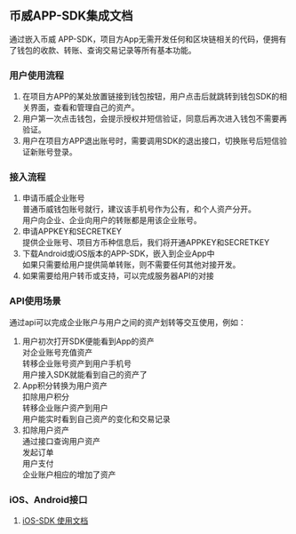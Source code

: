 ## 币威APP-SDK集成文档
通过嵌入币威 APP-SDK，项目方App无需开发任何和区块链相关的代码，便拥有了钱包的收款、转账、查询交易记录等所有基本功能。

### 用户使用流程
1. 在项目方APP的某处放置链接到钱包按钮，用户点击后就跳转到钱包SDK的相关界面，查看和管理自己的资产。
2. 用户第一次点击钱包，会提示授权并短信验证，同意后再次进入钱包不需要再验证。
3. 用户在项目方APP退出账号时，需要调用SDK的退出接口，切换账号后短信验证新账号登录。

### 接入流程
1. 申请币威企业账号  
  普通币威钱包账号就行，建议该手机号作为公有，和个人资产分开。  
  用户向企业、企业向用户的转账都是用该企业账号。
2. 申请APPKEY和SECRETKEY  
  提供企业账号、项目方币种信息后，我们将开通APPKEY和SECRETKEY
3. 下载Android或iOS版本的APP-SDK，嵌入到企业App中  
  如果只需要给用户提供简单转账，则不需要任何其他对接开发。
4. 如果需要给用户转币或支持，可以完成服务器API的对接

### API使用场景
通过api可以完成企业账户与用户之间的资产划转等交互使用，例如：
1. 用户初次打开SDK便能看到App的资产  
对企业账号充值资产  
转移企业账号资产到用户手机号  
用户接入SDK就能看到自己的资产了
2. App积分转换为用户资产  
扣除用户积分  
转移企业账户资产到用户  
用户能实时看到自己资产的变化和交易记录
3. 扣除用户资产  
通过接口查询用户资产  
发起订单  
用户支付  
企业账户相应的增加了资产

### iOS、Android接口
1. [iOS-SDK 使用文档](./iOS-SDK.md)
